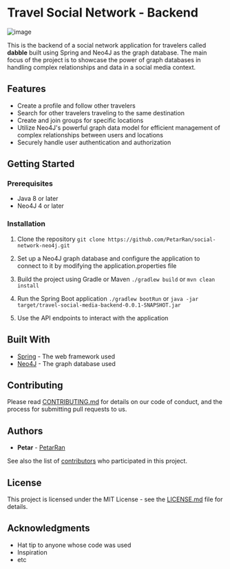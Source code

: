 # Travel Social Network - Backend

![image](https://user-images.githubusercontent.com/70757499/216840707-64b65109-796c-4ba3-8c74-0d16535ca014.png)

This is the backend of a social network application for travelers called **dabble** built using Spring and Neo4J as the graph database. The main focus of the project is to showcase the power of graph databases in handling complex relationships and data in a social media context.

## Features
- Create a profile and follow other travelers
- Search for other travelers traveling to the same destination
- Create and join groups for specific locations
- Utilize Neo4J's powerful graph data model for efficient management of complex relationships between users and locations
- Securely handle user authentication and authorization

## Getting Started

### Prerequisites
- Java 8 or later
- Neo4J 4 or later

### Installation
1. Clone the repository
 `git clone https://github.com/PetarRan/social-network-neo4j.git`
2. Set up a Neo4J graph database and configure the application to connect to it by modifying the application.properties file
3. Build the project using Gradle or Maven
 `./gradlew build` or `mvn clean install`
4. Run the Spring Boot application
`./gradlew bootRun` or `java -jar target/travel-social-media-backend-0.0.1-SNAPSHOT.jar`

5. Use the API endpoints to interact with the application

## Built With
- [Spring](https://spring.io/) - The web framework used
- [Neo4J](https://neo4j.com/) - The graph database used

## Contributing

Please read [CONTRIBUTING.md](https://github.com/PetarRan/social-network-neo4j/blob/main/CONTRIBUTING.md) for details on our code of conduct, and the process for submitting pull requests to us.

## Authors

- **Petar** - [PetarRan](https://github.com/PetarRan)

See also the list of [contributors](https://github.com/PetarRan/social-network-neo4j/contributors) who participated in this project.

## License

This project is licensed under the MIT License - see the [LICENSE.md](https://github.com/PetarRan/social-network-neo4j/blob/main/licence) file for details.

## Acknowledgments

- Hat tip to anyone whose code was used
- Inspiration
- etc
